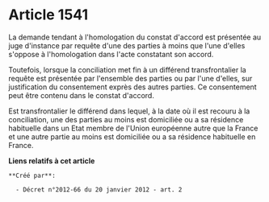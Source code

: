 # Article 1541

La demande tendant à l'homologation du constat d'accord est présentée au juge d'instance par requête d'une des parties à
moins que l'une d'elles s'oppose à l'homologation dans l'acte constatant son accord. 

Toutefois, lorsque la conciliation met fin à un différend transfrontalier la requête est présentée par l'ensemble des parties
ou par l'une d'elles, sur justification du consentement exprès des autres parties. Ce consentement peut être contenu dans le
constat d'accord. 

Est transfrontalier le différend dans lequel, à la date où il est recouru à la conciliation, une des parties au moins est
domiciliée ou a sa résidence habituelle dans un Etat membre de l'Union européenne autre que la France et une autre partie au
moins est domiciliée ou a sa résidence habituelle en France.

**Liens relatifs à cet article**

	**Créé par**:

	  - Décret n°2012-66 du 20 janvier 2012 - art. 2
